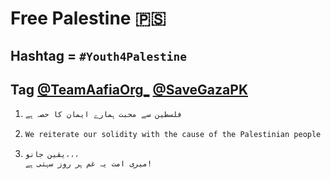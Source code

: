 # Free Palestine 🇵🇸

## Hashtag = `#Youth4Palestine`

## Tag [@TeamAafiaOrg\_](https://twitter.com/TeamAafiaOrg_) [@SaveGazaPK](https://twitter.com/SaveGazaPK)

1. ```txt
   فلسطین سے محبت ہمارے ایمان کا حصہ ہے
   ```

1. ```txt
   We reiterate our solidity with the cause of the Palestinian people
   ```

1. ```txt
   یقین جانو،،،
   میری امت یہ غم ہر روز سہتی ہے!
   ```
